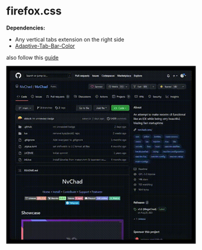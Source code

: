 # firefox.css
<strong>Dependencies:</strong></br>
<ul>
<li> Any vertical tabs extension on the right side</br> </li>
<li><a href="https://github.com/YS-Wong/Adaptive-Tab-Bar-Color">Adaptive-Tab-Bar-Color</a></li>
</ul>

also follow this [guide](https://github.com/MrOtherGuy/firefox-csshacks)

<p align="center">
<img src="./2023-01-29 09-08-48.gif" />
</p>
